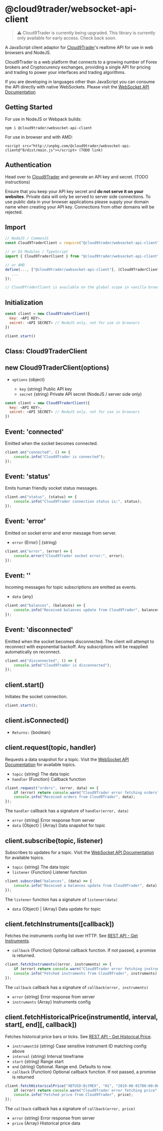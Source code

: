 # @cloud9trader/websocket-api-client

> ⚠️ Cloud9Trader is currently being upgraded. This library is currently only available for early access. Check back soon.

A JavaScript client adaptor for [Cloud9Trader](https://www.cloud9trader.com)'s realtime API for use in web browsers and NodeJS.

Cloud9Trader is a web platform that connects to a growing number of Forex brokers and Cryptocurency exchanges, providing a single API for pricing and trading to power your interfaces and trading algorithms.

If you are developing in languages other than JavaScript you can consume the API directly with native WebSockets. Please visit the [WebSocket API Documentation](https://www.cloud9trader.com/documentation/cloud9trader-api/websocket-api)

## Getting Started

For use in NodeJS or Webpack builds:

```
npm i @cloud9trader/websocket-api-client
```

For use in browser and with AMD:

```
<script src="http://unpkg.com/@cloud9trader/websocket-api-client@^0/dist/main.js"></script> (TODO link)
```

## Authentication

Head over to [Cloud9Trader](https://www.cloud9trader.com) and generate an API key and secret. (TODO instructions)

Ensure that you keep your API key secret and **do not serve it on your websites**. Private data will only be served to server side connections. To use public data in your browser applications please supply your domain name when creating your API key. Connections from other domains will be rejected.

## Import

```js
// NodeJS / CommonJS
const Cloud9TraderClient = require("@cloud9trader/websocket-api-client").Client;

// or ES Modules / TypeScript
import { Cloud9TraderClient } from "@cloud9trader/websocket-api-client";

// or AMD
define(..., ["@cloud9trader/websocket-api-client"], (Cloud9TraderClient) => {
   ...
});

// Cloud9TraderClient is available on the global scope in vanilla browser environments
```

## Initialization

```js
const client = new Cloud9TraderClient({
  key: <API KEY>,
  secret: <API SECRET> // NodeJS only, not for use in browsers
})

client.start()
```

## Class: Cloud9TraderClient

## new Cloud9TraderClient(options)

-   `options` {object}

    -   `key` {string} Public API key
    -   `secret` {string} Private API secret (NodeJS / server side only)

```js
const client = new Cloud9TraderClient({
  key: <API KEY>,
  secret: <API SECRET> // NodeJS only, not for use in browsers
})
```

## Event: 'connected'

Emitted when the socket becomes connected.

```js
client.on("connected", () => {
    console.info("Cloud9Trader is connected");
});
```

## Event: 'status'

Emits human friendly socket status messages.

```js
client.on("status", (status) => {
    console.info("Cloud9Trader connection status is:", status);
});
```

## Event: 'error'

Emitted on socket error and error message from server.

-   `error` {Error} | {string}

```js
client.on("error", (error) => {
    console.error("Cloud9Trader socket error:", error);
});
```

## Event: '<topic>'

Incoming messages for topic subscriptions are emitted as events.

-   `data` {any}

```js
client.on("balances", (balances) => {
    console.info("Received balances update from Cloud9Trader", balances);
});
```

## Event: 'disconnected'

Emitted when the socket becomes disconnected. The client will attempt to reconnect with exponential backoff. Any subscriptions will be reapplied automatically on reconnect.

```js
client.on("disconnected", () => {
    console.info("Cloud9Trader is disconnected");
});
```

## client.start()

Initiates the socket connection.

```js
client.start();
```

## client.isConnected()

-   `Returns:` {boolean}

## client.request(topic, handler)

Requests a data snapshot for a topic. Visit the [WebSocket API Documentation](https://www.cloud9trader.com/documentation/cloud9trader-api/websocket-api) for available topics.

-   `topic` {string} The data topic
-   `handler` {Function} Callback function

```js
client.request("orders", (error, data) => {
    if (error) return console.warn("Cloud9Trader error fetching orders", error);
    console.info("Received orders from Cloud9Trader", data);
});
```

The `handler` callback has a signature of `handler(error, data)`

-   `error` {string} Error response from server
-   `data` {Object} | {Array} Data snapshot for topic

## client.subscribe(topic, listener)

Subscribes to updates for a topic. Visit the [WebSocket API Documentation](https://www.cloud9trader.com/documentation/cloud9trader-api/websocket-api) for available topics.

-   `topic` {string} The data topic
-   `listener` {Function} Listener function

```js
client.subscribe("balances", (data) => {
    console.info("Received a balances update from Cloud9Trader", data);
});
```

The `listener` function has a signature of `listener(data)`

-   `data` {Object} | {Array} Data update for topic

## client.fetchInstruments([callback])

Fetches the instruments config list over HTTP. See [REST API - Get Instruments](https://www.cloud9trader.com/documentation/cloud9trader-api/rest-api#get-instruments).

-   `callback` {Function} Optional callback function. If not passed, a promise is returned.

```js
client.fetchInstruments((error, instruments) => {
    if (error) return console.warn("Cloud9Trader error fetching instruments", error);
    console.info("Fetched instruments from Cloud9Trader", instruments);
});
```

The `callback` callback has a signature of `callback(error, instruments)`

-   `error` {string} Error response from server
-   `instruments` {Array} Instruments config

## client.fetchHistoricalPrice(instrumentId, interval, start[, end][, callback])

Fetches historical price bars or ticks. See [REST API - Get Historical Price](https://www.cloud9trader.com/documentation/cloud9trader-api/rest-api#get-historical-price).

-   `instrumentId` {string} Case sensitive instrument ID matching config above
-   `interval` {string} Interval timeframe
-   `start` {string} Range start
-   `end` {string} Optional. Range end. Defaults to now.
-   `callback` {Function} Optional callback function. If not passed, a promise is returned

```js
client.fetchHistoricalPrice("XBTUSD:BitMEX", "H1", "2019-08-01T00:00:00.000Z", "2019-09-01T00:00:00.000Z", (error, price) => {
    if (error) return console.warn("Cloud9Trader error fetching price", error);
    console.info("Fetched price from Cloud9Trader", price);
});
```

The `callback` callback has a signature of `callback(error, price)`

-   `error` {string} Error response from server
-   `price` {Array} Historical price data
